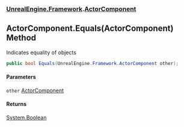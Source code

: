 ### [UnrealEngine.Framework](UnrealEngine_Framework.md 'UnrealEngine.Framework').[ActorComponent](ActorComponent.md 'UnrealEngine.Framework.ActorComponent')
## ActorComponent.Equals(ActorComponent) Method
Indicates equality of objects  
```csharp
public bool Equals(UnrealEngine.Framework.ActorComponent other);
```
#### Parameters
<a name='UnrealEngine_Framework_ActorComponent_Equals(UnrealEngine_Framework_ActorComponent)_other'></a>
`other` [ActorComponent](ActorComponent.md 'UnrealEngine.Framework.ActorComponent')  
  
#### Returns
[System.Boolean](https://docs.microsoft.com/en-us/dotnet/api/System.Boolean 'System.Boolean')  
